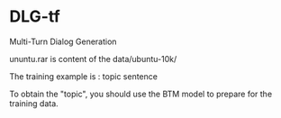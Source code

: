 # DLG-tf
Multi-Turn Dialog Generation


ununtu.rar is content of the data/ubuntu-10k/

The training example is :
topic  sentence

To obtain the "topic", you should use the BTM model to prepare for the training data.
